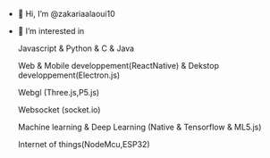 - 👋 Hi, I’m @zakariaalaoui10
- 👀 I’m interested in

     Javascript & Python & C & Java
     
     Web & Mobile developpement(ReactNative) & Dekstop developpement(Electron.js)
     
     Webgl (Three.js,P5.js)
     
     Websocket (socket.io)
     
     Machine learning & Deep Learning (Native & Tensorflow & ML5.js)
     
     Internet of things(NodeMcu,ESP32)
     
<!---
zakariaalaoui10/zakariaalaoui10 is a ✨ special ✨ repository because its `README.md` (this file) appears on your GitHub profile.
You can click the Preview link to take a look at your changes.
--->
